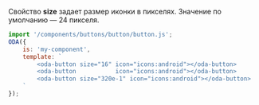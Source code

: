 ﻿Свойство **size** задает размер иконки в пикселях. Значение по умолчанию — 24 пикселя.

```javascript _run_line_edit_loadoda_[my-component.js]
import '/components/buttons/button/button.js';
ODA({
    is: 'my-component',
    template: `
        <oda-button size="16" icon="icons:android"></oda-button>
        <oda-button           icon="icons:android"></oda-button>
        <oda-button size="320e-1" icon="icons:android"></oda-button>
    `
});
```
